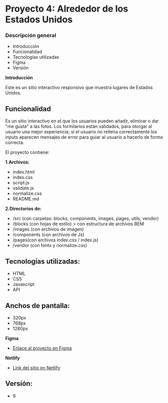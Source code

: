 # Proyecto 4: Alrededor de los Estados Unidos

### Descripción general

- Introducción
- Funcionalidad
- Tecnologías utilizadas
- Figma
- Versión

**Introducción**

Este es un sitio interactivo responsivo que muestra lugares de Estados Unidos.

## Funcionalidad

Es un sitio interactivo en el que los usuarios pueden añadir, eliminar o dar "me gusta" a las fotos.
Los formilarios están validados, para otorgar al usuario una mejor experiencia; si el usuario no rellena correctamente los inputs aparecen mensajes de error para guiar al usuario a hacerlo de forma correcta.

El proyecto contiene:

**1.Archivos:**

- index.html
- index.css
- script.js
- validate.js
- normalize.css
- README.md

**2.Directorios de:**

- /src (con carpetas: blocks, components, images, pages, utils, vendor)
- /blocks (con hojas de estilo) > con estructura de archivos BEM
- /images (con archivos de imagen)
- /components (con archivos de Js)
- /pages(con archivos index.css / index.js)
- /vendor (con fonts y normalize.css)

## Tecnologías utilizadas:

- HTML
- CSS
- Javascript
- API

## Anchos de pantalla:

- 320px
- 768px
- 1280px

**Figma**

- [Enlace al proyecto en Figma](https://www.figma.com/file/q6VzQ3sOxYayyiuA8KYGI5/WEB%2C-Sprint-6%3A-Around-The-U.S.-ESP?node-id=4702%3A2)

**Netlify**

- [Link del sitio en Netlify](https://eeuu-places-2.netlify.app/)

## Versión:

- 9
